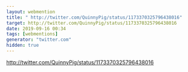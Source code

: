 ```yaml
---
layout: webmention
title: " http://twitter.com/QuinnyPig/status/1173370325796438016"
target: http://twitter.com/QuinnyPig/status/1173370325796438016
date: 2019-09-16 00:34
tags: [webmentions]
generator: "twitter.com"
hidden: true
---
```


http://twitter.com/QuinnyPig/status/1173370325796438016